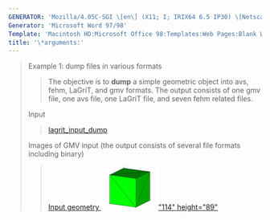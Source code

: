 ```yaml
---
GENERATOR: 'Mozilla/4.05C-SGI \[en\] (X11; I; IRIX64 6.5 IP30) \[Netscape\]'
Generator: 'Microsoft Word 97/98'
Template: 'Macintosh HD:Microsoft Office 98:Templates:Web Pages:Blank Web Page'
title: '\*arguments:'
---
```


> Example 1: dump files in various formats
>
> > The objective is to **dump** a simple geometric object into avs,
> > fehm, LaGriT, and gmv formats.
> > The output consists of one gmv file, one avs file, one LaGriT file,
> > and seven fehm related files.
>
> Input
>
> > [lagrit\_input\_dump](../input_output/lagrit_input_dump)
>
> Images of GMV input (the output consists of several file formats
> including binary)
>
> > [Input geometry ![](image/output_tn.gif)"114"
> > height="89"](image/output.gif)
